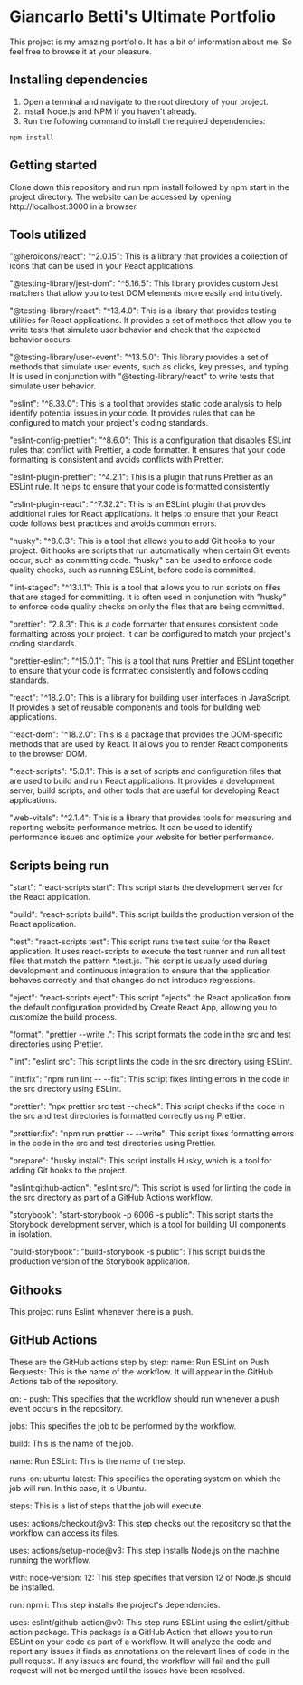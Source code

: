# Giancarlo Betti's Ultimate Portfolio

This project is my amazing portfolio. It has a bit of information about me. So feel free to browse it at your pleasure.

## Installing dependencies

1. Open a terminal and navigate to the root directory of your project.
2. Install Node.js and NPM if you haven't already.
3. Run the following command to install the required dependencies:

`npm install`

## Getting started

Clone down this repository and run npm install followed by npm start in the project directory. The website can be accessed by opening http://localhost:3000 in a browser.

## Tools utilized

"@heroicons/react": "^2.0.15": This is a library that provides a collection of icons that can be used in your React applications.

"@testing-library/jest-dom": "^5.16.5": This library provides custom Jest matchers that allow you to test DOM elements more easily and intuitively.

"@testing-library/react": "^13.4.0": This is a library that provides testing utilities for React applications. It provides a set of methods that allow you to write tests that simulate user behavior and check that the expected behavior occurs.

"@testing-library/user-event": "^13.5.0": This library provides a set of methods that simulate user events, such as clicks, key presses, and typing. It is used in conjunction with "@testing-library/react" to write tests that simulate user behavior.

"eslint": "^8.33.0": This is a tool that provides static code analysis to help identify potential issues in your code. It provides rules that can be configured to match your project's coding standards.

"eslint-config-prettier": "^8.6.0": This is a configuration that disables ESLint rules that conflict with Prettier, a code formatter. It ensures that your code formatting is consistent and avoids conflicts with Prettier.

"eslint-plugin-prettier": "^4.2.1": This is a plugin that runs Prettier as an ESLint rule. It helps to ensure that your code is formatted consistently.

"eslint-plugin-react": "^7.32.2": This is an ESLint plugin that provides additional rules for React applications. It helps to ensure that your React code follows best practices and avoids common errors.

"husky": "^8.0.3": This is a tool that allows you to add Git hooks to your project. Git hooks are scripts that run automatically when certain Git events occur, such as committing code. "husky" can be used to enforce code quality checks, such as running ESLint, before code is committed.

"lint-staged": "^13.1.1": This is a tool that allows you to run scripts on files that are staged for committing. It is often used in conjunction with "husky" to enforce code quality checks on only the files that are being committed.

"prettier": "2.8.3": This is a code formatter that ensures consistent code formatting across your project. It can be configured to match your project's coding standards.

"prettier-eslint": "^15.0.1": This is a tool that runs Prettier and ESLint together to ensure that your code is formatted consistently and follows coding standards.

"react": "^18.2.0": This is a library for building user interfaces in JavaScript. It provides a set of reusable components and tools for building web applications.

"react-dom": "^18.2.0": This is a package that provides the DOM-specific methods that are used by React. It allows you to render React components to the browser DOM.

"react-scripts": "5.0.1": This is a set of scripts and configuration files that are used to build and run React applications. It provides a development server, build scripts, and other tools that are useful for developing React applications.

"web-vitals": "^2.1.4": This is a library that provides tools for measuring and reporting website performance metrics. It can be used to identify performance issues and optimize your website for better performance.

## Scripts being run

"start": "react-scripts start": This script starts the development server for the React application.

"build": "react-scripts build": This script builds the production version of the React application.

"test": "react-scripts test": This script runs the test suite for the React application. It uses react-scripts to execute the test runner and run all test files that match the pattern \*.test.js. This script is usually used during development and continuous integration to ensure that the application behaves correctly and that changes do not introduce regressions.

"eject": "react-scripts eject": This script "ejects" the React application from the default configuration provided by Create React App, allowing you to customize the build process.

"format": "prettier --write .": This script formats the code in the src and test directories using Prettier.

"lint": "eslint src": This script lints the code in the src directory using ESLint.

"lint:fix": "npm run lint -- --fix": This script fixes linting errors in the code in the src directory using ESLint.

"prettier": "npx prettier src test --check": This script checks if the code in the src and test directories is formatted correctly using Prettier.

"prettier:fix": "npm run prettier -- --write": This script fixes formatting errors in the code in the src and test directories using Prettier.

"prepare": "husky install": This script installs Husky, which is a tool for adding Git hooks to the project.

"eslint:github-action": "eslint src/": This script is used for linting the code in the src directory as part of a GitHub Actions workflow.

"storybook": "start-storybook -p 6006 -s public": This script starts the Storybook development server, which is a tool for building UI components in isolation.

"build-storybook": "build-storybook -s public": This script builds the production version of the Storybook application.

## Githooks

This project runs Eslint whenever there is a push.

## GitHub Actions

These are the GitHub actions step by step:
name: Run ESLint on Push Requests: This is the name of the workflow. It will appear in the GitHub Actions tab of the repository.

on: - push: This specifies that the workflow should run whenever a push event occurs in the repository.

jobs: This specifies the job to be performed by the workflow.

build: This is the name of the job.

name: Run ESLint: This is the name of the step.

runs-on: ubuntu-latest: This specifies the operating system on which the job will run. In this case, it is Ubuntu.

steps: This is a list of steps that the job will execute.

uses: actions/checkout@v3: This step checks out the repository so that the workflow can access its files.

uses: actions/setup-node@v3: This step installs Node.js on the machine running the workflow.

with: node-version: 12: This step specifies that version 12 of Node.js should be installed.

run: npm i: This step installs the project's dependencies.

uses: eslint/github-action@v0: This step runs ESLint using the eslint/github-action package. This package is a GitHub Action that allows you to run ESLint on your code as part of a workflow. It will analyze the code and report any issues it finds as annotations on the relevant lines of code in the pull request. If any issues are found, the workflow will fail and the pull request will not be merged until the issues have been resolved.
